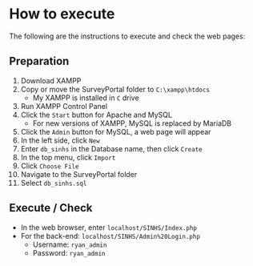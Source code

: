 # How to execute

The following are the instructions to execute and check the web pages:

## Preparation

1. Download XAMPP
2. Copy or move the SurveyPortal folder to `C:\xampp\htdocs`
    - My XAMPP is installed in `C` drive
4. Run XAMPP Control Panel
5. Click the `Start` button for Apache and MySQL
    - For new versions of XAMPP, MySQL is replaced by MariaDB
6. Click the `Admin` button for MySQL, a web page will appear
7. In the left side, click `New`
8. Enter `db_sinhs` in the Database name, then click `Create`
9. In the top menu, click `Import`
10. Click `Choose File`
11. Navigate to the SurveyPortal folder
12. Select `db_sinhs.sql`

## Execute / Check

- In the web browser, enter `localhost/SINHS/Index.php`
- For the back-end: `localhost/SINHS/Admin%20Login.php`
    - Username: `ryan_admin`
    - Password: `ryan_admin`
